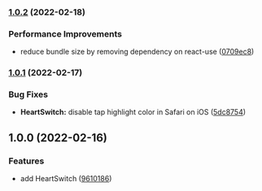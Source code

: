 ### [1.0.2](https://github.com/anatoliygatt/heart-switch/compare/v1.0.1...v1.0.2) (2022-02-18)

### Performance Improvements

- reduce bundle size by removing dependency on react-use ([0709ec8](https://github.com/anatoliygatt/heart-switch/commit/0709ec8cbd87e666ef28e1c94e57e155df062520))

### [1.0.1](https://github.com/anatoliygatt/heart-switch/compare/v1.0.0...v1.0.1) (2022-02-17)

### Bug Fixes

- **HeartSwitch:** disable tap highlight color in Safari on iOS ([5dc8754](https://github.com/anatoliygatt/heart-switch/commit/5dc875416486d188f6da0b10cf1785c90f2fac9d))

## 1.0.0 (2022-02-16)

### Features

- add HeartSwitch ([9610186](https://github.com/anatoliygatt/heart-switch/commit/9610186e5d67c07f96db2c561c70d890f31dc44e))
